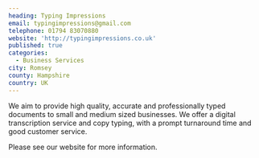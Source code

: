 ```yaml
---
heading: Typing Impressions
email: typingimpressions@gmail.com
telephone: 01794 83070880
website: 'http://typingimpressions.co.uk'
published: true
categories:
  - Business Services
city: Romsey
county: Hampshire
country: UK
---
```


We aim to provide high quality, accurate and professionally typed documents to small and medium sized businesses.  We offer a digital transcription service and copy typing, with a prompt turnaround time and good customer service. 

Please see our website for more information.
